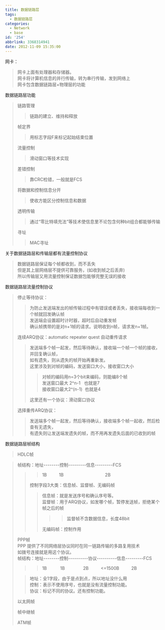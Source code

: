 ```yaml
---
title: 数据链路层
tags:
  - 数据链路层
categories:
  - Network
  - base
id: '254'
abbrlink: 3368314941
date: 2012-11-09 15:35:00
---
```


网卡：  

> 网卡上面有处理器和存储器。  
> 网卡将计算机信息的并行传输，转为串行传输，发到网络上  
> 网卡包含数据链路层+物理层的功能  

  
  
数据链路层功能  

> 链路管理  
> 
> > 链路的建立、维持和释放  
> 
> 帧定界  
> 
> > 用标志字段F来标记起始结束位置  
> 
> 流量控制  
> 
> > 滑动窗口等技术实现  
> 
> 差错控制  
> 
> > 靠CRC检错，一般就是FCS  
> 
> 将数据和控制信息分开  
> 
> > 使收方能区分控制信息和数据  
> 
> 透明传输  
> 
> > 通过“零比特填充法”等技术使信息里不论包含何种bit组合都能够传输  
> 
> 寻址  
> 
> > MAC寻址  
> >   

关于数据链路层和传输层都有流量控制协议  

> 数据链路层保证每个帧都收到，而不丢失  
> 但是其上层网络层不提供可靠服务，(如收到帧之后丢弃)  
> 所以传输层又用流量控制保证数据包能够完整无误的接收  

  
数据链路层流量控制协议  

> 停止等待协议：  
> 
> > 为防止发送端发出的帧传输过程中有错误或者丢失，接收端每收到一个帧就回发确认帧  
> > 发送端会设置超时计时器，超时后自动重发帧  
> > 确认帧携带的是对n+1帧的请求。说明收到n帧，请求发n+1帧。  
> >   
> 
> 连续ARQ协议：automatic repeater quest 自动重传请求
> 
> > 发送端多个帧一起发，然后等待确认，接收端一个帧一个帧的接收，并回复确认帧，  
> > 如有遗失，则从遗失的帧开始再重新发。  
> > 这里涉及到对帧的编码，发送窗口大小，接收窗口大小  
> > 
> > > 对帧的编码用n=3个bit来编码，则能编8个帧  
> > > 发送窗口最大 2^n-1   也就是7  
> > > 接收窗口最大2^(n-1)  也就是4  
> > 
> > 这里还有一个协议：滑动窗口协议  
> > 
> > >   
> 
> 选择重传ARQ协议：  
> 
> > 发送端多个帧一起发，然后等待确认，接收端多个帧一起收，然后检查有无遗失，  
> > 有遗失则让发送端发遗失的帧，而不用再发遗失后面的已收到的帧  
> 
> >   

  
数据链路层帧结构  

> HDLC帧  

> 帧结构：地址--------控制---------信息---------FCS  
> 
> > > 1B          1B                                  2B  
> > 
> > 控制字段3大类：信息帧、监督帧、无编码帧  
> > 
> > > 信息帧：就是发送序号和确认序号等。  
> > > 监督帧：用于ARQ协议，如发哪个帧，暂停发送帧，拒绝某个帧之后的帧  
> > > 
> > > > > 监督帧不含数据信息，长度48bit  
> > > 
> > > 无编码帧：控制作用  
> 
>   
> PPP帧  
> PPP 提供了不同网络层协议同时在同一链路传输的多路复用技术  
> 如拨号连接就是用这个协议。  
> 帧结构：地址--------控制----------协议----------信息---------FCS  
> 
> > > 1B           1B               2B          <=1500B          2B  
> 
> > 地址：全1字段，由于是点到点，所以地址没什么用  
> > 控制：表示不使用序号，也就是没有流量控制功能。  
> > 协议：标记不同的协议。还有控制功能。  
> 
>   
> 以太网帧  
>   
> 帧中继帧  
>   
> ATM帧